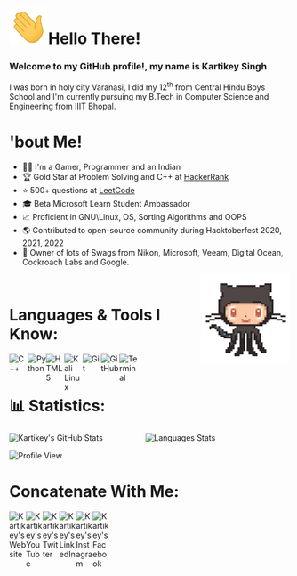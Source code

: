 
<img align="left" src="https://github.com/kartikeysingh6/kartikeysingh6/blob/master/images/wave.gif" width="70px">

#  Hello There!

### Welcome to my GitHub profile!, my name is Kartikey Singh

I was born in holy city Varanasi, I did my 12<sup>th</sup> from Central Hindu Boys School and I'm 
currently pursuing my B.Tech in Computer Science and Engineering from IIIT Bhopal.

# 'bout Me!

- 👨‍🎓 I'm a Gamer, Programmer and an Indian
- 🏆 Gold Star at Problem Solving and C++ at [HackerRank][hackerrank]
- ⭐ 500+ questions at [LeetCode][leet]
- 🎓 Beta Microsoft Learn Student Ambassador
- 📈 Proficient in GNU\Linux, OS, Sorting Algorithms and OOPS
- 🌎 Contributed to open-source community during Hacktoberfest 2020, 2021, 2022
- 👕 Owner of lots of Swags from Nikon, Microsoft, Veeam, Digital Ocean, Cockroach Labs and Google.

<img align='right' src="https://github.com/kartikeysingh6/kartikeysingh6/blob/master/images/octocat-anime.gif" width='160'>

<br/>

# Languages & Tools I Know:
<img align="left" alt="C++" width="33px" src="https://github.com/kartikeysingh6/kartikeysingh6/assets/59006007/5ce6e905-45de-47d0-9312-5e73bf1a1a6b"/>
<img align="left" alt="Python" width="33px" src="https://github.com/kartikeysingh6/kartikeysingh6/assets/59006007/657c7d9b-641a-4157-a5ea-fb0ef4bb45c1"/>
<img align="left" alt="HTML5" width="33px" src="https://github.com/kartikeysingh6/kartikeysingh6/assets/59006007/3f1ecb73-7890-4db7-8aa7-7b8348965d3b"/>
<img align="left" alt="Kali Linux" width="33px" src="https://github.com/kartikeysingh6/kartikeysingh6/assets/59006007/ba471b71-1778-4418-b286-09f030f9a52d"/>
<img align="left" alt="Git" width="33px" src="https://github.com/kartikeysingh6/kartikeysingh6/assets/59006007/542332a2-b84c-40db-b312-748ae1873c4f"/>
<img align="left" alt="GitHub" width="33px" src="https://github.com/kartikeysingh6/kartikeysingh6/assets/59006007/7c5c8aab-6319-40ab-9146-1c08d52278bd"/>
<img align="left" alt="Terminal" width="33px" src="https://github.com/kartikeysingh6/kartikeysingh6/assets/59006007/ef0ff2b6-36bf-44e1-9aaf-361f7d076409"/>

<br>
<br>

# 📊 Statistics:

  ![Kartikey's GitHub Stats](https://github-readme-stats-git-masterrstaa-rickstaa.vercel.app/api?username=kartikeysingh6&show_icons=true&theme=radical&layout=compact)ㅤ ㅤ ㅤㅤ ㅤ![Languages Stats](https://github-readme-stats-git-masterrstaa-rickstaa.vercel.app/api/top-langs/?username=kartikeysingh6&layout=compact)

  ![Profile View](https://komarev.com/ghpvc/?username=kartikeysingh6&color=blue)


# Concatenate With Me:


[<img align="left" alt="Kartikey's Website" width="30px" src="https://github.com/kartikeysingh6/kartikeysingh6/assets/59006007/5c315d2c-8a15-41de-b64a-c53926f5a1c4"/>][website]
[<img align="left" alt="Kartikey's YouTube" width="30px" src="https://github.com/kartikeysingh6/kartikeysingh6/assets/59006007/7d5e4065-0c05-4e5a-882e-43efc598977b"/>][youtube]
[<img align="left" alt="Kartikey's Twitter" width="30px" src="https://github.com/kartikeysingh6/kartikeysingh6/assets/59006007/b4fd8b3e-b958-4a19-80ee-90ec8f544d30"/>][twitter]
[<img align="left" alt="Kartikey's LinkedIn" width="30px" src="https://github.com/kartikeysingh6/kartikeysingh6/assets/59006007/daf9cdb1-2533-4a8e-abb8-8dac83101f0b"/>][linkedin]
[<img align="left" alt="Kartikey's Instagram" width="30px" src="https://github.com/kartikeysingh6/kartikeysingh6/assets/59006007/5b93e710-89da-475e-9eb8-db5d0b8b0456"/>][instagram]
[<img align="left" alt="Kartikey's Facebook" width="30px" src="https://github.com/kartikeysingh6/kartikeysingh6/assets/59006007/1a63863a-094b-41bd-860c-94ce3253a7d7"/>][fb]


<!--------Links-------->

[website]: https://coolnotepad.webs.com
[twitter]: https://twitter.com/kartikey5
[youtube]: https://youtube.com/kartikeysingh6
[instagram]: https://instagram.com/kartikey.jpeg
[linkedin]: https://linkedin.com/in/kartikeysingh6
[hackerrank]: https://www.hackerrank.com/kartikeysingh_6
[codcf]: https://www.codechef.com/users/kartikeysingh6
[fb]: https://www.facebook.com/kartikeysingh6
[qwik]: https://www.qwiklabs.com/public_profiles/90e61e35-c74f-4436-9213-307ae3583447
[leet]: https://leetcode.com/kartikeysingh6/
